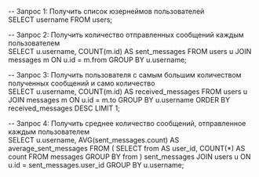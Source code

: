 -- Запрос 1: Получить список юзернеймов пользователей\
SELECT username FROM users;

-- Запрос 2: Получить количество отправленных сообщений каждым пользователем\
SELECT u.username, COUNT(m.id) AS sent_messages
FROM users u
JOIN messages m ON u.id = m.from
GROUP BY u.username;

-- Запрос 3: Получить пользователя с самым большим количеством полученных сообщений и само количество\
SELECT u.username, COUNT(m.id) AS received_messages
FROM users u
JOIN messages m ON u.id = m.to
GROUP BY u.username
ORDER BY received_messages DESC
LIMIT 1;

-- Запрос 4: Получить среднее количество сообщений, отправленное каждым пользователем\
SELECT u.username, AVG(sent_messages.count) AS average_sent_messages
FROM (
    SELECT from AS user_id, COUNT(*) AS count
    FROM messages
    GROUP BY from
) sent_messages
JOIN users u ON u.id = sent_messages.user_id
GROUP BY u.username;
